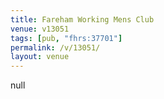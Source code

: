 ```yaml
---
title: Fareham Working Mens Club
venue: v13051
tags: [pub, "fhrs:37701"]
permalink: /v/13051/
layout: venue
---
```

null